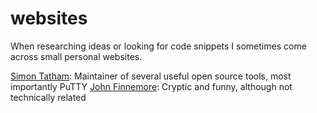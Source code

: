 # websites
When researching ideas or looking for code snippets I sometimes come across small personal websites. 

[Simon Tatham](https://www.chiark.greenend.org.uk/~sgtatham/): Maintainer of several useful open source tools, most importantly PuTTY
[John Finnemore](http://johnfinnemore.blogspot.com/): Cryptic and funny, although not technically related
